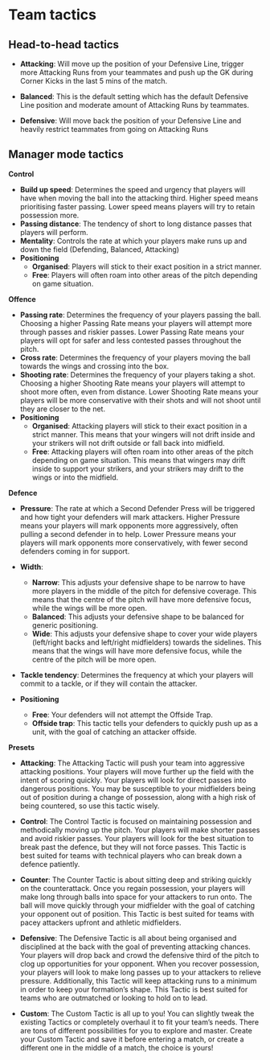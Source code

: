 # Team tactics

## Head-to-head tactics

* **Attacking**: Will move up the position of your Defensive Line, trigger more Attacking Runs from your teammates and push up the GK during Corner Kicks in the last 5 mins of the match.

* **Balanced**: This is the default setting which has the default Defensive Line position and moderate amount of Attacking Runs by teammates.

* **Defensive**: Will move back the position of your Defensive Line and heavily restrict teammates from going on Attacking Runs

## Manager mode tactics
**Control**

* **Build up speed**: Determines the speed and urgency that players will have when moving the ball into the attacking third. Higher speed means prioritising faster passing. Lower speed means players will try to retain possession more.
* **Passing distance**: The tendency of short to long distance passes that players will perform.
* **Mentality**: Controls the rate at which your players make runs up and down the field (Defending, Balanced, Attacking)
* **Positioning**
  * **Organised**: Players will stick to their exact position in a strict manner.
  * **Free**: Players will often roam into other areas of the pitch depending on game situation.

**Offence**

* **Passing rate**: Determines the frequency of your players passing the ball. Choosing a higher Passing Rate means your players will attempt more through passes and riskier passes. Lower Passing Rate means your players will opt for safer and less contested passes throughout the pitch.
* **Cross rate**: Determines the frequency of your players moving the ball towards the wings and crossing into the box.
* **Shooting rate**: Determines the frequency of your players taking a shot. Choosing a higher Shooting Rate means your players will attempt to shoot more often, even from distance. Lower Shooting Rate means your players will be more conservative with their shots and will not shoot until they are closer to the net.
* **Positioning**
    * **Organised**: Attacking players will stick to their exact position in a strict manner. This means that your wingers will not drift inside and your strikers will not drift outside or fall back into midfield.
    * **Free**: Attacking players will often roam into other areas of the pitch depending on game situation. This means that wingers may drift inside to support your strikers, and your strikers may drift to the wings or into the midfield.

**Defence**

* **Pressure**: The rate at which a Second Defender Press will be triggered and how tight your defenders will mark attackers. Higher Pressure means your players will mark opponents more aggressively, often pulling a second defender in to help. Lower Pressure means your players will mark opponents more conservatively, with fewer second defenders coming in for support.
* **Width**:
  * **Narrow**: This adjusts your defensive shape to be narrow to have more players in the middle of the pitch for defensive coverage. This means that the centre of the pitch will have more defensive focus, while the wings will be more open.
  * **Balanced**: This adjusts your defensive shape to be balanced for generic positioning.
  * **Wide**: This adjusts your defensive shape to cover your wide players (left/right backs and left/right midfielders) towards the sidelines. This means that the wings will have more defensive focus, while the centre of the pitch will be more open.
* **Tackle tendency**: Determines the frequency at which your players will commit to a tackle, or if they will contain the attacker.

* **Positioning**
  * **Free**: Your defenders will not attempt the Offside Trap.
  * **Offside trap**: This tactic tells your defenders to quickly push up as a unit, with the goal of catching an attacker offside.

**Presets**
* **Attacking**: The Attacking Tactic will push your team into aggressive attacking positions. Your players will move further up the field with the intent of scoring quickly. Your players will look for direct passes into dangerous positions. You may be susceptible to your midfielders being out of position during a change of possession, along with a high risk of being countered, so use this tactic wisely.
  
* **Control**: The Control Tactic is focused on maintaining possession and methodically moving up the pitch. Your players will make shorter passes and avoid riskier passes. Your players will look for the best situation to break past the defence, but they will not force passes. This Tactic is best suited for teams with technical players who can break down a defence patiently.
  
* **Counter**: The Counter Tactic is about sitting deep and striking quickly on the counterattack. Once you regain possession, your players will make long through balls into space for your attackers to run onto. The ball will move quickly through your midfielder with the goal of catching your opponent out of position. This Tactic is best suited for teams with pacey attackers upfront and athletic midfielders.
  
* **Defensive**: The Defensive Tactic is all about being organised and disciplined at the back with the goal of preventing attacking chances. Your players will drop back and crowd the defensive third of the pitch to clog up opportunities for your opponent. When you recover possession, your players will look to make long passes up to your attackers to relieve pressure. Additionally, this Tactic will keep attacking runs to a minimum in order to keep your formation’s shape. This Tactic is best suited for teams who are outmatched or looking to hold on to lead.
  
* **Custom**: The Custom Tactic is all up to you! You can slightly tweak the existing Tactics or completely overhaul it to fit your team’s needs. There are tons of different possibilities for you to explore and master. Create your Custom Tactic and save it before entering a match, or create a different one in the middle of a match, the choice is yours!